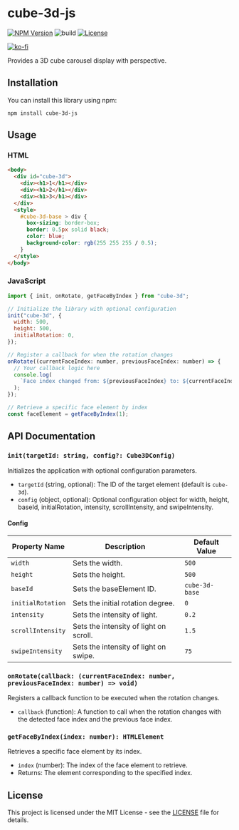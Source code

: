 # cube-3d-js

[![NPM Version](https://img.shields.io/npm/v/cube-3d-js?logo=npm)](https://www.npmjs.com/package/cube-3d-js)
![build](https://github.com/ryohidaka/cube-3d-js/workflows/Build/badge.svg)
[![License](https://img.shields.io/badge/license-MIT-blue.svg)](https://opensource.org/licenses/MIT)

[![ko-fi](https://ko-fi.com/img/githubbutton_sm.svg)](https://ko-fi.com/B0B6TVH92)

Provides a 3D cube carousel display with perspective.

## Installation

You can install this library using npm:

```shell
npm install cube-3d-js
```

## Usage

### HTML

```html
<body>
  <div id="cube-3d">
    <div><h1>1</h1></div>
    <div><h1>2</h1></div>
    <div><h1>3</h1></div>
  </div>
  <style>
    #cube-3d-base > div {
      box-sizing: border-box;
      border: 0.5px solid black;
      color: blue;
      background-color: rgb(255 255 255 / 0.5);
    }
  </style>
</body>
```

### JavaScript

```javascript
import { init, onRotate, getFaceByIndex } from "cube-3d";

// Initialize the library with optional configuration
init("cube-3d", {
  width: 500,
  height: 500,
  initialRotation: 0,
});

// Register a callback for when the rotation changes
onRotate((currentFaceIndex: number, previousFaceIndex: number) => {
  // Your callback logic here
  console.log(
    `Face index changed from: ${previousFaceIndex} to: ${currentFaceIndex}`
  );
});

// Retrieve a specific face element by index
const faceElement = getFaceByIndex(1);
```

## API Documentation

### `init(targetId: string, config?: Cube3DConfig)`

Initializes the application with optional configuration parameters.

- `targetId` (string, optional): The ID of the target element (default is `cube-3d`).
- `config` (object, optional): Optional configuration object for width, height, baseId, initialRotation, intensity, scrollIntensity, and swipeIntensity.

#### Config

| Property Name     | Description                            | Default Value  |
| ----------------- | -------------------------------------- | -------------- |
| `width`           | Sets the width.                        | `500`          |
| `height`          | Sets the height.                       | `500`          |
| `baseId`          | Sets the baseElement ID.               | `cube-3d-base` |
| `initialRotation` | Sets the initial rotation degree.      | `0`            |
| `intensity`       | Sets the intensity of light.           | `0.2`          |
| `scrollIntensity` | Sets the intensity of light on scroll. | `1.5`          |
| `swipeIntensity`  | Sets the intensity of light on swipe.  | `75`           |

### `onRotate(callback: (currentFaceIndex: number, previousFaceIndex: number) => void)`

Registers a callback function to be executed when the rotation changes.

- `callback` (function): A function to call when the rotation changes with the detected face index and the previous face index.

### `getFaceByIndex(index: number): HTMLElement`

Retrieves a specific face element by its index.

- `index` (number): The index of the face element to retrieve.
- Returns: The element corresponding to the specified index.

## License

This project is licensed under the MIT License - see the [LICENSE](LICENSE) file for details.
